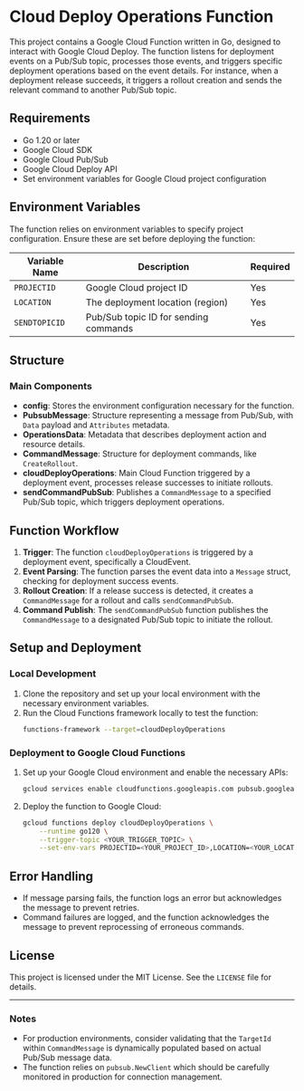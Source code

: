 
# Cloud Deploy Operations Function

This project contains a Google Cloud Function written in Go, designed to interact with Google Cloud Deploy. The function listens for deployment events on a Pub/Sub topic, processes those events, and triggers specific deployment operations based on the event details. For instance, when a deployment release succeeds, it triggers a rollout creation and sends the relevant command to another Pub/Sub topic.

## Requirements

- Go 1.20 or later
- Google Cloud SDK
- Google Cloud Pub/Sub
- Google Cloud Deploy API
- Set environment variables for Google Cloud project configuration

## Environment Variables

The function relies on environment variables to specify project configuration. Ensure these are set before deploying the function:

| Variable Name  | Description                             | Required |
|----------------|-----------------------------------------|----------|
| `PROJECTID`    | Google Cloud project ID                | Yes      |
| `LOCATION`     | The deployment location (region)       | Yes      |
| `SENDTOPICID`  | Pub/Sub topic ID for sending commands  | Yes      |

## Structure

### Main Components

- **config**: Stores the environment configuration necessary for the function.
- **PubsubMessage**: Structure representing a message from Pub/Sub, with `Data` payload and `Attributes` metadata.
- **OperationsData**: Metadata that describes deployment action and resource details.
- **CommandMessage**: Structure for deployment commands, like `CreateRollout`.
- **cloudDeployOperations**: Main Cloud Function triggered by a deployment event, processes release successes to initiate rollouts.
- **sendCommandPubSub**: Publishes a `CommandMessage` to a specified Pub/Sub topic, which triggers deployment operations.

## Function Workflow

1. **Trigger**: The function `cloudDeployOperations` is triggered by a deployment event, specifically a CloudEvent.
2. **Event Parsing**: The function parses the event data into a `Message` struct, checking for deployment success events.
3. **Rollout Creation**: If a release success is detected, it creates a `CommandMessage` for a rollout and calls `sendCommandPubSub`.
4. **Command Publish**: The `sendCommandPubSub` function publishes the `CommandMessage` to a designated Pub/Sub topic to initiate the rollout.

## Setup and Deployment

### Local Development

1. Clone the repository and set up your local environment with the necessary environment variables.
2. Run the Cloud Functions framework locally to test the function:
   ```bash
   functions-framework --target=cloudDeployOperations
   ```

### Deployment to Google Cloud Functions

1. Set up your Google Cloud environment and enable the necessary APIs:
   ```bash
   gcloud services enable cloudfunctions.googleapis.com pubsub.googleapis.com clouddeploy.googleapis.com
   ```
2. Deploy the function to Google Cloud:
   ```bash
   gcloud functions deploy cloudDeployOperations \
       --runtime go120 \
       --trigger-topic <YOUR_TRIGGER_TOPIC> \
       --set-env-vars PROJECTID=<YOUR_PROJECT_ID>,LOCATION=<YOUR_LOCATION>,SENDTOPICID=<YOUR_SEND_TOPIC_ID>
   ```

## Error Handling

- If message parsing fails, the function logs an error but acknowledges the message to prevent retries.
- Command failures are logged, and the function acknowledges the message to prevent reprocessing of erroneous commands.

## License

This project is licensed under the MIT License. See the `LICENSE` file for details.

---

### Notes

- For production environments, consider validating that the `TargetId` within `CommandMessage` is dynamically populated based on actual Pub/Sub message data.
- The function relies on `pubsub.NewClient` which should be carefully monitored in production for connection management.
